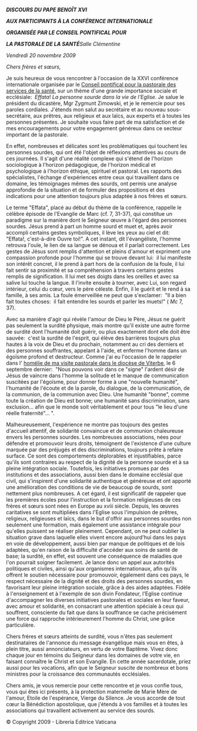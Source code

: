 ***DISCOURS DU PAPE BENOÎT XVI***

***AUX PARTICIPANTS À LA CONFÉRENCE INTERNATIONALE***

***ORGANISÉE PAR LE CONSEIL PONTIFICAL POUR***

***LA PASTORALE DE LA SANTÉ**Salle Clémentine*

*Vendredi 20 novembre 2009*

*Chers frères et sœurs,*

Je suis heureux de vous rencontrer à l'occasion de la XXVI conférence internationale organisée par le [Conseil pontifical pour la pastorale des services de la santé](http://www.vatican.va/roman_curia/pontifical_councils/hlthwork/index_fr.htm), sur un thème d'une grande importance sociale et ecclésiale:  *Effata*! *La personne sourde dans la vie de l'Eglise*. Je salue le président du dicastère, Mgr Zygmunt Zimowski, et je le remercie pour ses paroles cordiales. J'étends mon salut au secrétaire et au nouveau sous-secrétaire, aux prêtres, aux religieux et aux laïcs, aux experts et à toutes les personnes présentes. Je souhaite vous faire part de ma satisfaction et de mes encouragements pour votre engagement généreux dans ce secteur important de la pastorale.

En effet, nombreuses et délicates sont les problématiques qui touchent les personnes sourdes, qui ont été l'objet de réflexions attentives au cours de ces journées. Il s'agit d'une réalité complexe qui s'étend de l'horizon sociologique à l'horizon pédagogique, de l'horizon médical et psychologique à l'horizon éthique, spirituel et pastoral. Les rapports des spécialistes, l'échange d'expériences entre ceux qui travaillent dans ce domaine, les témoignages mêmes des sourds, ont permis une analyse approfondie de la situation et de formuler des propositions et des indications pour une attention toujours plus adaptée à nos frères et sœurs.

Le terme "Effata", placé au début du thème de la conférence, rappelle le célèbre épisode de l'Evangile de Marc (cf. 7, 31-37), qui constitue un paradigme sur la manière dont le Seigneur œuvre à l'égard des personnes sourdes. Jésus prend à part un homme sourd et muet et, après avoir accompli certains gestes symboliques, il lève les yeux au ciel et dit:  "Effata!, c'est-à-dire Ouvre toi!". A cet instant, dit l'évangéliste, l'homme retrouva l'ouïe, le lien de sa langue se dénoua et il parlait correctement. Les gestes de Jésus sont remplis d'attention et pleins d'amour et expriment une compassion profonde pour l'homme qui se trouve devant lui:  il lui manifeste son intérêt concret, il le prend à part hors de la confusion de la foule, il lui fait sentir sa proximité et sa compréhension à travers certains gestes remplis de signification. Il lui met ses doigts dans les oreilles et avec sa salive lui touche la langue. Il l'invite ensuite à tourner, avec Lui, son regard intérieur, celui du cœur, vers le père céleste. Enfin, il le guérit et le rend à sa famille, à ses amis. La foule émerveillée ne peut que s'exclamer:  "Il a bien fait toutes choses:  il fait entendre les sourds et parler les muets!" ( *Mc* 7, 37).

Avec sa manière d'agir qui révèle l'amour de Dieu le Père, Jésus ne guérit pas seulement la surdité physique, mais montre qu'il existe une autre forme de surdité dont l'humanité doit guérir, ou plus exactement dont elle doit être sauvée:  c'est la surdité de l'esprit, qui élève des barrières toujours plus hautes à la voix de Dieu et du prochain, notamment au cri des derniers et des personnes souffrantes, appelant à l'aide, et enferme l'homme dans un égoïsme profond et destructeur. Comme j'ai eu l'occasion de le rappeler dans l' [homélie de ma visite pastorale dans le diocèse de Viterbe](/content/benedict-xvi/fr/homilies/2009/documents/hf_ben-xvi_hom_20090906_viterbo.html), le 6 septembre dernier:  "Nous pouvons voir dans ce "signe" l'ardent désir de Jésus de vaincre dans l'homme la solitude et le manque de communication suscitées par l'égoïsme, pour donner forme à une "nouvelle humanité", l'humanité de l'écoute et de la parole, du dialogue, de la communication, de la communion, de la communion avec Dieu. Une humanité "bonne", comme toute la création de Dieu est bonne; une humanité sans discrimination, sans exclusion... afin que le monde soit véritablement et pour tous "le lieu d'une réelle fraternité"... ".

Malheureusement, l'expérience ne montre pas toujours des gestes d'accueil attentif, de solidarité convaincue et de communion chaleureuse envers les personnes sourdes. Les nombreuses associations, nées pour défendre et promouvoir leurs droits, témoignent de l'existence d'une culture marquée par des préjugés et des discriminations, toujours prête à refaire surface. Ce sont des comportements déplorables et injustifiables, parce qu'ils sont contraires au respect de la dignité de la personne sourde et à sa pleine intégration sociale. Toutefois, les initiatives promues par des institutions et des associations, aussi bien dans le domaine ecclésial que civil, qui s'inspirent d'une solidarité authentique et généreuse et ont apporté une amélioration des conditions de vie de beaucoup de sourds, sont nettement plus nombreuses. A cet égard, il est significatif de rappeler que les premières écoles pour l'instruction et la formation religieuses de ces frères et sœurs sont nées en Europe au xviii siècle. Depuis, les œuvres caritatives se sont multipliées dans l'Eglise sous l'impulsion de prêtres, religieux, religieuses et laïcs, dans le but d'offrir aux personnes sourdes non seulement une formation, mais également une assistance intégrale pour qu'elles puissent se réaliser pleinement. Cependant, on ne peut oublier la situation grave dans laquelle elles vivent encore aujourd'hui dans les pays en voie de développement, aussi bien par manque de politiques et de lois adaptées, qu'en raison de la difficulté d'accéder aux soins de santé de base; la surdité, en effet, est souvent une conséquence de maladies que l'on pourrait soigner facilement. Je lance donc un appel aux autorités politiques et civiles, ainsi qu'aux organismes internationaux, afin qu'ils offrent le soutien nécessaire pour promouvoir, également dans ces pays, le respect nécessaire de la dignité et des droits des personnes sourdes, en favorisant leur pleine intégration sociale, grâce à des aides adaptées. Fidèle à l'enseignement et à l'exemple de son divin Fondateur, l'Eglise continue d'accompagner les diverses initiatives pastorales et sociales en leur faveur, avec amour et solidarité, en consacrant une attention spéciale à ceux qui souffrent, consciente du fait que dans la souffrance se cache précisément une force qui rapproche intérieurement l'homme du Christ, une grâce particulière.

Chers frères et sœurs atteints de surdité, vous n'êtes pas seulement destinataires de l'annonce du message évangélique mais vous en êtes, à plein titre, aussi annonciateurs, en vertu de votre Baptême. Vivez donc chaque jour en témoins du Seigneur dans les domaines de votre vie, en faisant connaître le Christ et son Evangile. En cette année sacerdotale, priez aussi pour les vocations, afin que le Seigneur suscite de nombreux et bons ministres pour la croissance des communautés ecclésiales.

Chers amis, je vous remercie pour cette rencontre et je vous confie tous, vous qui êtes ici présents, à la protection maternelle de Marie Mère de l'amour, Etoile de l'espérance, Vierge du Silence. Je vous accorde de tout cœur la Bénédiction apostolique, que j'étends à vos familles et à toutes les associations qui travaillent activement au service des sourds.

© Copyright 2009 - Libreria Editrice Vaticana
